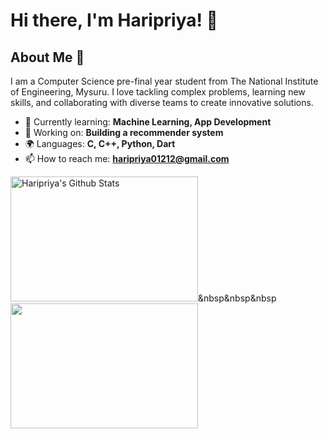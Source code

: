# Hi there, I'm Haripriya! 👋

<!--![Banner Image](your_banner_image_url_here)-->

## About Me 🚀

I am a Computer Science pre-final year student from The National Institute of Engineering, Mysuru. I love tackling complex problems, learning new skills, and collaborating with diverse teams to create innovative solutions.

- 🌱 Currently learning: **Machine Learning, App Development**
- 🔭 Working on: **Building a recommender system**
- 🌍 Languages: **C, C++, Python, Dart**
- 📫 How to reach me: **haripriya01212@gmail.com**
<!--
## My Skills 🧠

![HTML](https://img.shields.io/badge/-HTML-E34F26?style=flat-square&logo=html5&logoColor=white)
![CSS](https://img.shields.io/badge/-CSS-1572B6?style=flat-square&logo=css3&logoColor=white)
![JavaScript](https://img.shields.io/badge/-JavaScript-F7DF1E?style=flat-square&logo=javascript&logoColor=black)
![React](https://img.shields.io/badge/-React-61DAFB?style=flat-square&logo=react&logoColor=black)
![Node.js](https://img.shields.io/badge/-Node.js-339933?style=flat-square&logo=node.js&logoColor=white)

*Replace the above skill badges with your own skills and expertise. To create more badges, use [checkout this repo](https://github.com/alexandresanlim/Badges4-README.md-Profile).*
-->
<!--
## Featured Projects 💻

### [Project 1 Title](project_1_link)

![Project 1 Screenshot](project_1_screenshot_url)

**[Project 1 Title]** is a **[brief project description]** built with **[technologies used]**. This project demonstrates my ability to **[skills demonstrated by the project]**. You can check out the repository [here](project_1_repository_link).

### [Project 2 Title](project_2_link)

![Project 2 Screenshot](project_2_screenshot_url)

**[Project 2 Title]** is a **[brief project description]** built with **[technologies used]**. This project showcases my skills in **[skills demonstrated by the project]**. You can check out the repository [here](project_2_repository_link).
-->
<!--
## Get in Touch 📬

 - **[Personal Website / Blog]**(your_website_or_blog_link)
www.linkedin.com/in/haripriyad


## Stats 

![Haripriya's GitHub stats](https://github-readme-stats.vercel.app/api?username=haripriya-1212&show_icons=true&theme=transparent) 
[![GitHub Streak](https://streak-stats.demolab.com/?user=haripriya-1212&theme=transparent)](https://git.io/streak-stats)
-->
<img height=200 width=300 src="https://github-readme-stats.vercel.app/api?username=haripriya-1212&show_icons=true&theme=transparent" alt="Haripriya's Github Stats" />&nbsp&nbsp&nbsp<a href="https://git.io/streak-stats"><img height=200 width=300 src="https://streak-stats.demolab.com/?user=haripriya-1212&theme=transparent"/></a>

<!--
<div class='container'>
<img style="height: auto; width: 55%;" class="img" src="https://github-readme-stats.vercel.app/api?username=haripriya-1212&show_icons=true&theme=transparent" />
&nbsp;
&nbsp;
<img style="height: auto; width: 40%;" class="img" src="(https://streak-stats.demolab.com/?user=haripriya-1212&theme=transparent)](https://git.io/streak-stats)" /></div>
</div>
-->
<!--
- 🔭 I’m currently working on ...
- 🌱 I’m currently learning ...
- 👯 I’m looking to collaborate on ...
- 🤔 I’m looking for help with ...
- 💬 Ask me about ...
- 📫 How to reach me: ...
- 😄 Pronouns: ...
- ⚡ Fun fact: ...
-->



